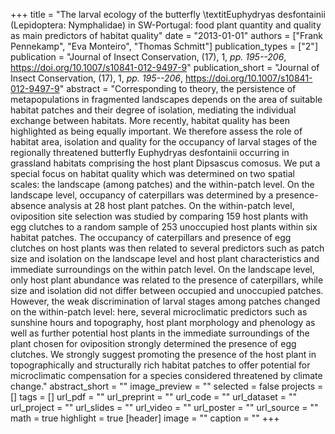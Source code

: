 +++
title = "The larval ecology of the butterfly \textitEuphydryas desfontainii (Lepidoptera: Nymphalidae) in SW-Portugal: food plant quantity and quality as main predictors of habitat quality"
date = "2013-01-01"
authors = ["Frank Pennekamp", "Eva Monteiro", "Thomas Schmitt"]
publication_types = ["2"]
publication = "Journal of Insect Conservation, (17), 1, _pp. 195--206_, https://doi.org/10.1007/s10841-012-9497-9"
publication_short = "Journal of Insect Conservation, (17), 1, _pp. 195--206_, https://doi.org/10.1007/s10841-012-9497-9"
abstract = "Corresponding to theory, the persistence of metapopulations in fragmented landscapes depends on the area of suitable habitat patches and their degree of isolation, mediating the individual exchange between habitats. More recently, habitat quality has been highlighted as being equally important. We therefore assess the role of habitat area, isolation and quality for the occupancy of larval stages of the regionally threatened butterfly Euphydryas desfontainii occurring in grassland habitats comprising the host plant Dipsascus comosus. We put a special focus on habitat quality which was determined on two spatial scales: the landscape (among patches) and the within-patch level. On the landscape level, occupancy of caterpillars was determined by a presence-absence analysis at 28 host plant patches. On the within-patch level, oviposition site selection was studied by comparing 159 host plants with egg clutches to a random sample of 253 unoccupied host plants within six habitat patches. The occupancy of caterpillars and presence of egg clutches on host plants was then related to several predictors such as patch size and isolation on the landscape level and host plant characteristics and immediate surroundings on the within patch level. On the landscape level, only host plant abundance was related to the presence of caterpillars, while size and isolation did not differ between occupied and unoccupied patches. However, the weak discrimination of larval stages among patches changed on the within-patch level: here, several microclimatic predictors such as sunshine hours and topography, host plant morphology and phenology as well as further potential host plants in the immediate surroundings of the plant chosen for oviposition strongly determined the presence of egg clutches. We strongly suggest promoting the presence of the host plant in topographically and structurally rich habitat patches to offer potential for microclimatic compensation for a species considered threatened by climate change."
abstract_short = ""
image_preview = ""
selected = false
projects = []
tags = []
url_pdf = ""
url_preprint = ""
url_code = ""
url_dataset = ""
url_project = ""
url_slides = ""
url_video = ""
url_poster = ""
url_source = ""
math = true
highlight = true
[header]
image = ""
caption = ""
+++